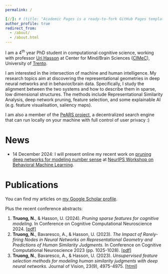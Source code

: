 ```yaml
---
permalink: /

[//]: # (title: "Academic Pages is a ready-to-fork GitHub Pages template for academic personal websites")
author_profile: true
redirect_from: 
  - /about/
  - /about.html
---
```


I am a 4<sup>th</sup> year PhD student in computational cognitive science, working with professor [Uri Hasson](http://hasson.org/) at
Center for Mind/Brain Sciences ([CIMeC](https://www.cimec.unitn.it/en)), University of [Trento](https://www.unitn.it/en).

I am interested in the intersection of machine and human intelligence. My research topics aim at discovering the
representational geometries in deep neural networks and in behavior/brain data.
Specifically, I study the alignment between the two systems and how to describe them in sparse, low dimensional structures.
The methods include Representational Similarity Analysis, deep network pruning, feature selection, and some explainable AI (e.g.
feature visualisation, saliency maps).

I am also a member of the [PeARS project](https://pearsproject.org/), a decentralized
search engine that can run locally on your machine with full control of user privacy :)

News
======
- 14 December 2024: I will present online my recent work on [pruning deep networks for modeling number sense](https://openreview.net/pdf?id=n5cV83qUrs)
at [NeurIPS Workshop on Behavioral Machine Learning](https://sites.google.com/view/behavioralml/).

Publications
======
You can find my articles on [my Google Scholar profile](https://scholar.google.com/citations?user=vs1cgLcAAAAJ&hl=en).

Plus the recent conference abstracts:
1. **Truong, N.**, & Hasson, U. (2024). *Pruning sparse features for cognitive modeling.*
In Conference on Cognitive Computational Neuroscience 2024. [[pdf]](https://2024.ccneuro.org/pdf/82_Paper_authored_CCN_2024.pdf)
2. **Truong, N.**, Bavaresco, A., & Hasson, U. (2023). *The Impact of Rarely-firing Nodes in Neural Networks on Representational Geometry and Predictions of Human Similarity Judgments.*
In Conference on Cognitive Computational Neuroscience 2023 (pp. 1025-1028). [[pdf]](https://iris.unitn.it/bitstream/11572/389329/1/0001025.pdf)
3. **Truong, N.**, Bavaresco, A., & Hasson, U. (2023). *Unsupervised feature selection methods for modeling human similarity judgments with deep neural networks.*
Journal of Vision, 23(9), 4975-4975. [[html]](https://jov.arvojournals.org/article.aspx?articleid=2791536)
